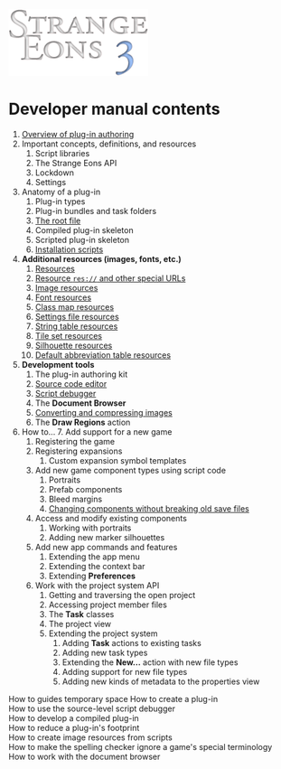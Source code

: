 ![Strange Eons 3](images/se3-header.png)

# Developer manual contents

1. [Overview of plug-in authoring](dm-overview.md)
2. Important concepts, definitions, and resources
   1. Script libraries
   2. The Strange Eons API
   3. Lockdown
   4. Settings
3. Anatomy of a plug-in
   1. Plug-in types
   2. Plug-in bundles and task folders
   3. [The root file](dm-eons-plugin.md)
   4. Compiled plug-in skeleton
   5. Scripted plug-in skeleton
   6. [Installation scripts](dm-installation-script.md)
4. **Additional resources (images, fonts, etc.)**
   1. [Resources](dm-resources.md)
   2. [Resource `res://` and other special URLs](dm-special-urls.md)
   3. [Image resources](dm-res-image.md)
   4. [Font resources](dm-res-font.md)
   5. [Class map resources](dm-res-classmap.md)
   6. [Settings file resources](dm-res-settings.md)
   7. [String table resources](dm-res-string-table.md)
   8. [Tile set resources](dm-res-tile-set.md)
   9. [Silhouette resources](dm-res-silhouette.md)
   10. [Default abbreviation table resources](dm-res-abbrv-table.md)
5. **Development tools**
   1. The plug-in authoring kit
   2. [Source code editor](dm-code-editor.md)
   3. [Script debugger](dm-debugger.md)
   4. The **Document Browser**
   5. [Converting and compressing images](dm-convert-image.md)
   6. The **Draw Regions** action
6. How to...
   7. Add support for a new game
      1. Registering the game
      2. Registering expansions
         1. Custom expansion symbol templates
   8. Add new game component types using script code
      1. Portraits
      2. Prefab components
      3. Bleed margins
      4. [Changing components without breaking old save files](dm-compatibility.md)
   9. Access and modify existing components
      1. Working with portraits
      2. Adding new marker silhouettes
   10. Add new app commands and features
       1. Extending the app menu
       2. Extending the context bar
       3. Extending **Preferences**
   11. Work with the project system API
       1. Getting and traversing the open project
       2. Accessing project member files
       3. The **Task** classes
       4. The project view
       5. Extending the project system
          1. Adding **Task** actions to existing tasks
          2. Adding new task types
          3. Extending the **New...** action with new file types
          4. Adding support for new file types
          5. Adding new kinds of metadata to the properties view







How to guides temporary space
How to create a plug-in  
How to use the source-level script debugger  
How to develop a compiled plug-in  
How to reduce a plug-in's footprint  
How to create image resources from scripts  
How to make the spelling checker ignore a game's special terminology  
How to work with the document browser  

